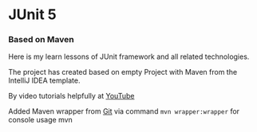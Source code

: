 # JUnit 5 
### Based on Maven

Here is my learn lessons of JUnit framework and all related technologies.

The project has created based on empty Project with Maven from the IntelliJ IDEA template.

By video tutorials helpfully at [YouTube](https://www.youtube.com/watch?v=TFUKb1XH9Wk&list=PLnh8EajVFTl5AqvBosxUefReW4nC35P0x)

Added Maven wrapper from [Git](https://github.com/takari/maven-wrapper) via command `mvn wrapper:wrapper` for console usage mvn
